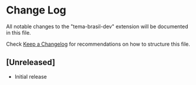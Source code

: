 # Change Log

All notable changes to the "tema-brasil-dev" extension will be documented in this file.

Check [Keep a Changelog](http://keepachangelog.com/) for recommendations on how to structure this file.

## [Unreleased]

- Initial release
